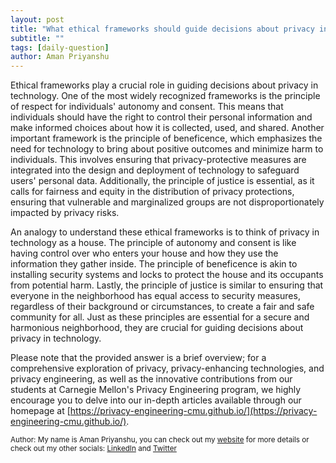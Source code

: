 ```yaml
---
layout: post
title: "What ethical frameworks should guide decisions about privacy in technology?"
subtitle: ""
tags: [daily-question]
author: Aman Priyanshu
---
```


Ethical frameworks play a crucial role in guiding decisions about privacy in technology. One of the most widely recognized frameworks is the principle of respect for individuals' autonomy and consent. This means that individuals should have the right to control their personal information and make informed choices about how it is collected, used, and shared. Another important framework is the principle of beneficence, which emphasizes the need for technology to bring about positive outcomes and minimize harm to individuals. This involves ensuring that privacy-protective measures are integrated into the design and deployment of technology to safeguard users' personal data. Additionally, the principle of justice is essential, as it calls for fairness and equity in the distribution of privacy protections, ensuring that vulnerable and marginalized groups are not disproportionately impacted by privacy risks.

An analogy to understand these ethical frameworks is to think of privacy in technology as a house. The principle of autonomy and consent is like having control over who enters your house and how they use the information they gather inside. The principle of beneficence is akin to installing security systems and locks to protect the house and its occupants from potential harm. Lastly, the principle of justice is similar to ensuring that everyone in the neighborhood has equal access to security measures, regardless of their background or circumstances, to create a fair and safe community for all. Just as these principles are essential for a secure and harmonious neighborhood, they are crucial for guiding decisions about privacy in technology.

Please note that the provided answer is a brief overview; for a comprehensive exploration of privacy, privacy-enhancing technologies, and privacy engineering, as well as the innovative contributions from our students at Carnegie Mellon's Privacy Engineering program, we highly encourage you to delve into our in-depth articles available through our homepage at [https://privacy-engineering-cmu.github.io/](https://privacy-engineering-cmu.github.io/).

<small>Author: My name is Aman Priyanshu, you can check out my [website](https://amanpriyanshu.github.io/) for more details or check out my other socials: [LinkedIn](https://www.linkedin.com/in/aman-priyanshu/) and [Twitter](https://twitter.com/AmanPriyanshu6)</small>
